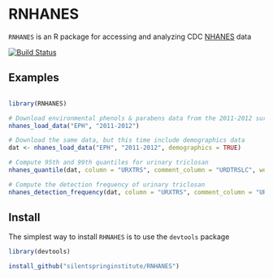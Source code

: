 # RNHANES
`RNHANES` is an R package for accessing and analyzing CDC [NHANES](http://www.cdc.gov/nchs/nhanes.htm) data

[![Build Status](https://travis-ci.org/SilentSpringInstitute/RNHANES.svg?branch=master)](https://travis-ci.org/SilentSpringInstitute/RNHANES)

## Examples

```R

library(RNHANES)

# Download environmental phenols & parabens data from the 2011-2012 survey cycle
nhanes_load_data("EPH", "2011-2012")

# Download the same data, but this time include demographics data
dat <- nhanes_load_data("EPH", "2011-2012", demographics = TRUE)

# Compute 95th and 99th quantiles for urinary triclosan
nhanes_quantile(dat, column = "URXTRS", comment_column = "URDTRSLC", weights_column = "WTSA2YR", quantiles = c(0.95, 0.99))

# Compute the detection frequency of urinary triclosan
nhanes_detection_frequency(dat, column = "URXTRS", comment_column = "URDTRSLC", weights_column = "WTSA2YR")

```

## Install

The simplest way to install `RHNAHES` is to use the `devtools` package

```R
library(devtools)

install_github("silentspringinstitute/RNHANES")
```
